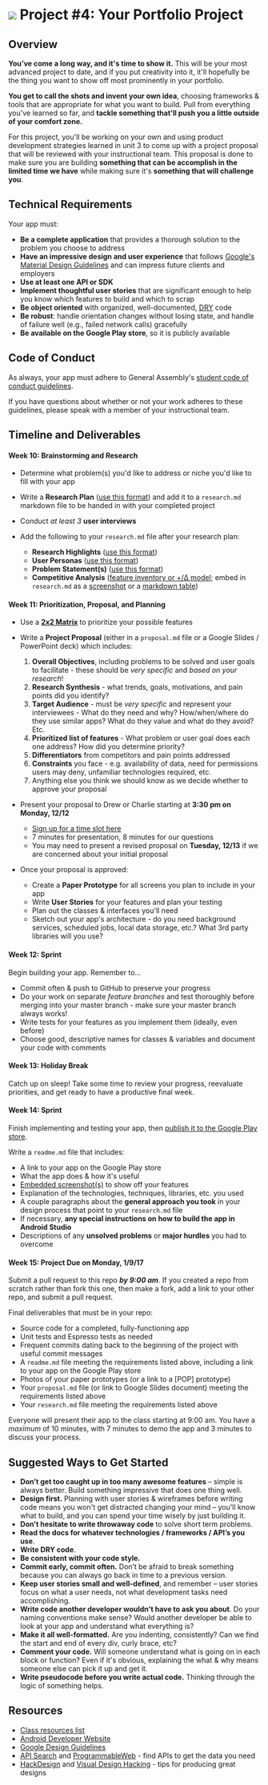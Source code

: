 # ![](https://ga-dash.s3.amazonaws.com/production/assets/logo-9f88ae6c9c3871690e33280fcf557f33.png) Project #4: Your Portfolio Project

## Overview

**You’ve come a long way, and it's time to show it.**
This will be your most advanced project to date, and if you put creativity into it, it'll hopefully be the thing you want to show off most prominently in your portfolio.

**You get to call the shots and invent your own idea**, choosing frameworks & tools that are appropriate for what you want to build.
Pull from everything you've learned so far, and **tackle something that'll push you a little outside of your comfort zone.**

For this project, you'll be working on your own and using product development strategies learned in unit 3 to come up with a project proposal that will be reviewed with your instructional team.
This proposal is done to make sure you are building **something that can be accomplish in the limited time we have** while making sure it's **something that will challenge you**.


## Technical Requirements

Your app must:

- **Be a complete application** that provides a thorough solution to the problem you choose to address
- **Have an impressive design and user experience** that follows [Google's Material Design Guidelines](https://developer.android.com/design/index.html) and can impress future clients and employers
- **Use at least one API or SDK**
- **Implement thoughtful user stories** that are significant enough to help you know which features to build and which to scrap
- **Be object oriented** with organized, well-documented, [DRY](https://en.wikipedia.org/wiki/Don't_repeat_yourself) code
- **Be robust**: handle orientation changes without losing state, and handle of failure well (e.g., failed network calls) gracefully
- **Be available on the Google Play store**, so it is publicly available


## Code of Conduct

As always, your app must adhere to General Assembly's [student code of conduct guidelines](https://charlesdrews.gitbooks.io/ga-adi-macaron/content/markdown/code-of-conduct.html).

If you have questions about whether or not your work adheres to these guidelines, please speak with a member of your instructional team.


## Timeline and Deliverables

#### Week 10: Brainstorming and Research

- Determine what problem(s) you'd like to address or niche you'd like to fill with your app


- Write a **Research Plan** ([use this format](assets/research-plan-worksheet.pdf)) and add it to a `research.md` markdown file to be handed in with your completed project


- Conduct _at least 3_ **user interviews**


- Add the following to your `research.md` file after your research plan:
  - **Research Highlights** ([use this format](assets/research-highlights-worksheet.pdf))
  - **User Personas** ([use this format](assets/persona-worksheet.pdf))
  - **Problem Statement(s)** ([use this format](assets/problem-statement-worksheet.pdf))
  - **Competitive Analysis** ([feature inventory or +/Δ model](https://github.com/ga-adi-macaron/Course-Materials/tree/master/lessons/product-development/competitive-research-lesson#introduction-competitive-analysis-15-mins); embed in `research.md` as a [screenshot](https://github.com/adam-p/markdown-here/wiki/Markdown-Cheatsheet#images) or a [markdown table](https://github.com/adam-p/markdown-here/wiki/Markdown-Cheatsheet#tables))



#### Week 11: Prioritization, Proposal, and Planning

- Use a [**2x2 Matrix**](https://github.com/ga-adi-macaron/Course-Materials/tree/master/lessons/product-development/feature-prioritization#demo-2x2-matrix-feature-prioritization-10-mins) to prioritize your possible features


- Write a **Project Proposal** (either in a `proposal.md` file or a Google Slides / PowerPoint deck) which includes:
  1. **Overall Objectives**, including problems to be solved and user goals to facilitate - these should be _very specific_ and _based on your research_!
  1. **Research Synthesis** - what trends, goals, motivations, and pain points did you identify?
  1. **Target Audience** - must be _very specific_ and represent your interviewees - What do they need and why? How/when/where do they use similar apps? What do they value and what do they avoid? Etc.
  1. **Prioritized list of features** - What problem or user goal does each one address? How did you determine priority?
  1. **Differentiators** from competitors and pain points addressed
  1. **Constraints** you face - e.g. availability of data, need for permissions users may deny, unfamiliar technologies required, etc.
  1. Anything else you think we should know as we decide whether to approve your proposal


- Present your proposal to Drew or Charlie starting at **3:30 pm on Monday, 12/12**
  - [Sign up for a time slot here](https://docs.google.com/spreadsheets/d/1YABj9ZaNxLymnWsgcf2Qew3sGzPqNb0grlpg-DECS-8/edit?usp=sharing)
  - 7 minutes for presentation, 8 minutes for our questions
  - You may need to present a revised proposal on **Tuesday, 12/13** if we are concerned about your initial proposal


- Once your proposal is approved:
  - Create a **Paper Prototype** for all screens you plan to include in your app
  - Write **User Stories** for your features and plan your testing
  - Plan out the classes & interfaces you'll need
  - Sketch out your app's architecture - do you need background services, scheduled jobs, local data storage, etc.? What 3rd party libraries will you use?


#### Week 12: Sprint

Begin building your app. Remember to...

- Commit often & push to GitHub to preserve your progress
- Do your work on separate _feature branches_ and test thoroughly before merging into your master branch - make sure your master branch always works!
- Write tests for your features as you implement them (ideally, even before)
- Choose good, descriptive names for classes & variables and document your code with comments


#### Week 13: Holiday Break

Catch up on sleep! Take some time to review your progress, reevaluate priorities, and get ready to have a productive final week.


#### Week 14: Sprint

Finish implementing and testing your app, then [publish it to the Google Play store](https://developer.android.com/studio/publish/index.html).

Write a `readme.md` file that includes:
- A link to your app on the Google Play store
- What the app does & how it's useful
- [Embedded screenshot(s)](https://github.com/adam-p/markdown-here/wiki/Markdown-Cheatsheet#images) to show off your features
- Explanation of the technologies, techniques, libraries, etc. you used
- A couple paragraphs about the **general approach you took** in your design process that point to your `research.md` file
- If necessary, **any special instructions on how to build the app in Android Studio**
- Descriptions of any **unsolved problems** or **major hurdles** you had to overcome


#### Week 15: Project Due on Monday, 1/9/17

Submit a pull request to this repo **_by 9:00 am_**. If you created a repo from scratch rather than fork this one, then make a fork, add a link to your other repo, and submit a pull request.

Final deliverables that must be in your repo:
- Source code for a completed, fully-functioning app
- Unit tests and Espresso tests as needed
- Frequent commits dating back to the beginning of the project with useful commit messages
- A `readme.md` file meeting the requirements listed above, including a link to your app on the Google Play store
- Photos of your paper prototypes (or a link to a [POP] prototype)
- Your `proposal.md` file (or link to Google Slides document) meeting the requirements listed above
- Your `research.md` file meeting the requirements listed above

Everyone will present their app to the class starting at 9:00 am. You have a _maximum_ of 10 minutes, with 7 minutes to demo the app and 3 minutes to discuss your process.


## Suggested Ways to Get Started

* **Don’t get too caught up in too many awesome features** – simple is always better. Build something impressive that does one thing well.
* **Design first.** Planning with user stories & wireframes before writing code means you won't get distracted changing your mind – you'll know what to build, and you can spend your time wisely by just building it.
* **Don’t hesitate to write throwaway code** to solve short term problems.
* **Read the docs for whatever technologies / frameworks / API’s you use**.
* **Write DRY code**.
* **Be consistent with your code style.**
* **Commit early, commit often.** Don’t be afraid to break something because you can always go back in time to a previous version.
* **Keep user stories small and well-defined**, and remember – user stories focus on what a user needs, not what development tasks need accomplishing.
* **Write code another developer wouldn't have to ask you about**. Do your naming conventions make sense? Would another developer be able to look at your app and understand what everything is?
* **Make it all well-formatted.** Are you indenting, consistently? Can we find the start and end of every div, curly brace, etc?
* **Comment your code.** Will someone understand what is going on in each block or function? Even if it's obvious, explaining the what & why means someone else can pick it up and get it.
* **Write pseudocode before you write actual code.** Thinking through the logic of something helps.


## Resources

- [Class resources list](https://charlesdrews.gitbooks.io/ga-adi-macaron/content/markdown/resources.html)
- [Android Developer Website](http://developer.android.com/index.html)
- [Google Design Guidelines](https://www.google.com/design/spec/material-design/introduction.html)
- [API Search](http://apis.io) and [ProgrammableWeb](http://www.programmableweb.com/) - find APIs to get the data you need
- [HackDesign](https://hackdesign.org/lessons) and [Visual Design Hacking](https://generalassemb.ly/online/videos/visual-design-hacking) - tips for producing great designs
